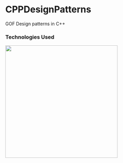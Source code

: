 # CPPDesignPatterns
GOF Design patterns in C++

<h3> Technologies Used </h3>
<img src="https://upload.wikimedia.org/wikipedia/commons/thumb/0/0b/Qt_logo_2016.svg/1200px-Qt_logo_2016.svg.png)" width="350"/>
